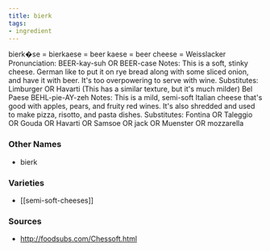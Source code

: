 ```yaml
---
title: bierk
tags:
- ingredient
---
```

bierk�se = bierkaese = beer kaese = beer cheese = Weisslacker Pronunciation: BEER-kay-suh OR BEER-case Notes: This is a soft, stinky cheese. German like to put it on rye bread along with some sliced onion, and have it with beer. It's too overpowering to serve with wine. Substitutes: Limburger OR Havarti (This has a similar texture, but it's much milder) Bel Paese BEHL-pie-AY-zeh Notes: This is a mild, semi-soft Italian cheese that's good with apples, pears, and fruity red wines. It's also shredded and used to make pizza, risotto, and pasta dishes. Substitutes: Fontina OR Taleggio OR Gouda OR Havarti OR Samsoe OR jack OR Muenster OR mozzarella

### Other Names

* bierk

### Varieties

* [[semi-soft-cheeses]]

### Sources
* http://foodsubs.com/Chessoft.html

